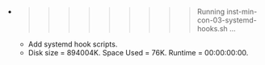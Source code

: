 * >>>>>>>>> Running inst-min-con-03-systemd-hooks.sh ...
  * Add systemd hook scripts.
  * Disk size = 894004K. Space Used = 76K. Runtime = 00:00:00:00.
